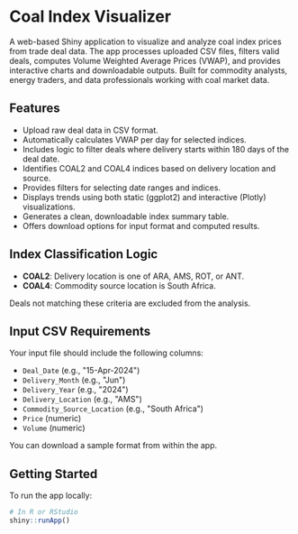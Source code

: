 # Coal Index Visualizer

A web-based Shiny application to visualize and analyze coal index prices from trade deal data. The app processes uploaded CSV files, filters valid deals, computes Volume Weighted Average Prices (VWAP), and provides interactive charts and downloadable outputs. Built for commodity analysts, energy traders, and data professionals working with coal market data.

## Features

- Upload raw deal data in CSV format.
- Automatically calculates VWAP per day for selected indices.
- Includes logic to filter deals where delivery starts within 180 days of the deal date.
- Identifies COAL2 and COAL4 indices based on delivery location and source.
- Provides filters for selecting date ranges and indices.
- Displays trends using both static (ggplot2) and interactive (Plotly) visualizations.
- Generates a clean, downloadable index summary table.
- Offers download options for input format and computed results.

## Index Classification Logic

- **COAL2**: Delivery location is one of ARA, AMS, ROT, or ANT.
- **COAL4**: Commodity source location is South Africa.

Deals not matching these criteria are excluded from the analysis.

## Input CSV Requirements

Your input file should include the following columns:

- `Deal_Date` (e.g., "15-Apr-2024")
- `Delivery_Month` (e.g., "Jun")
- `Delivery_Year` (e.g., "2024")
- `Delivery_Location` (e.g., "AMS")
- `Commodity_Source_Location` (e.g., "South Africa")
- `Price` (numeric)
- `Volume` (numeric)

You can download a sample format from within the app.

## Getting Started

To run the app locally:

```r
# In R or RStudio
shiny::runApp()

